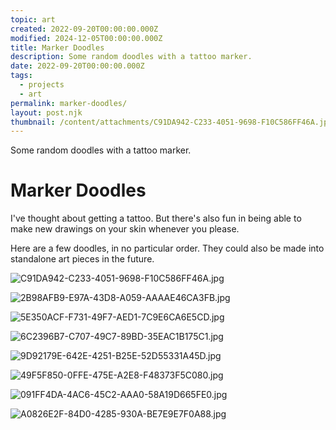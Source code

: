 ```yaml
---
topic: art
created: 2022-09-20T00:00:00.000Z
modified: 2024-12-05T00:00:00.000Z
title: Marker Doodles
description: Some random doodles with a tattoo marker.
date: 2022-09-20T00:00:00.000Z
tags:
  - projects
  - art
permalink: marker-doodles/
layout: post.njk
thumbnail: /content/attachments/C91DA942-C233-4051-9698-F10C586FF46A.jpg
---
```


Some random doodles with a tattoo marker.

# Marker Doodles

I've thought about getting a tattoo. But there's also fun in being able to make new drawings on your skin whenever you please.

Here are a few doodles, in no particular order. They could also be made into standalone art pieces in the future.

![C91DA942-C233-4051-9698-F10C586FF46A.jpg](/content/attachments/C91DA942-C233-4051-9698-F10C586FF46A.jpg)

![2B98AFB9-E97A-43D8-A059-AAAAE46CA3FB.jpg](/content/attachments/2B98AFB9-E97A-43D8-A059-AAAAE46CA3FB.jpg)

![5E350ACF-F731-49F7-AED1-7C9E6CA6E5CD.jpg](/content/attachments/5E350ACF-F731-49F7-AED1-7C9E6CA6E5CD.jpg)

![6C2396B7-C707-49C7-89BD-35EAC1B175C1.jpg](/content/attachments/6C2396B7-C707-49C7-89BD-35EAC1B175C1.jpg)

![9D92179E-642E-4251-B25E-52D55331A45D.jpg](/content/attachments/9D92179E-642E-4251-B25E-52D55331A45D.jpg)

![49F5F850-0FFE-475E-A2E8-F48373F5C080.jpg](/content/attachments/49F5F850-0FFE-475E-A2E8-F48373F5C080.jpg)

![091FF4DA-4AC6-45C2-AAA0-58A19D665FE0.jpg](/content/attachments/091FF4DA-4AC6-45C2-AAA0-58A19D665FE0.jpg)

![A0826E2F-84D0-4285-930A-BE7E9E7F0A88.jpg](/content/attachments/A0826E2F-84D0-4285-930A-BE7E9E7F0A88.jpg)
